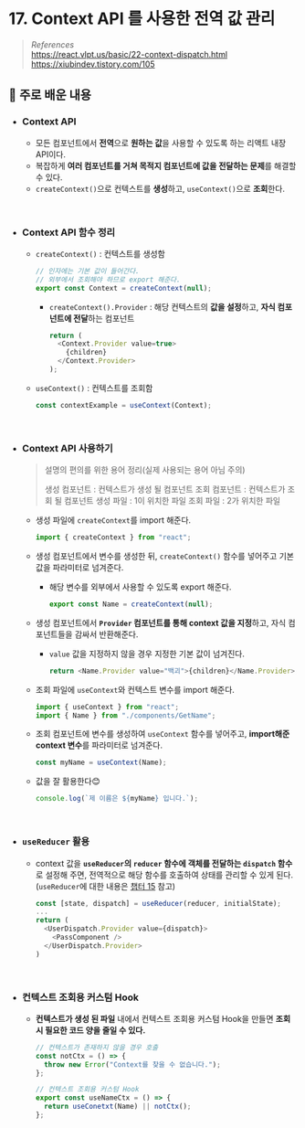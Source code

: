 # 17. Context API 를 사용한 전역 값 관리

> _References_ <br> https://react.vlpt.us/basic/22-context-dispatch.html <br> https://xiubindev.tistory.com/105

## 📕 주로 배운 내용

- ### Context API

  - 모든 컴포넌트에서 **전역**으로 **원하는 값**을 사용할 수 있도록 하는 리액트 내장 API이다.
  - 복잡하게 **여러 컴포넌트를 거쳐 목적지 컴포넌트에 값을 전달하는 문제**를 해결할 수 있다.
  - `createContext()`으로 컨텍스트를 **생성**하고, `useContext()`으로 **조회**한다.

<br>

- ### Context API 함수 정리

  - `createContext()` : 컨텍스트를 생성함

    ```javascript
    // 인자에는 기본 값이 들어간다.
    // 외부에서 조회해야 하므로 export 해준다.
    export const Context = createContext(null);
    ```

    - `createContext().Provider` : 해당 컨텍스트의 **값을 설정**하고, **자식 컴포넌트에 전달**하는 컴포넌트

      ```javascript
      return (
        <Context.Provider value=true>
          {children}
        </Context.Provider>
      );
      ```

  - `useContext()` : 컨텍스트를 조회함

    ```javascript
    const contextExample = useContext(Context);
    ```

<br>

- ### Context API 사용하기

  > 설명의 편의를 위한 용어 정리(실제 사용되는 용어 아님 주의)
  >
  > 생성 컴포넌트 : 컨텍스트가 생성 될 컴포넌트
  > 조회 컴포넌트 : 컨텍스트가 조회 될 컴포넌트
  > 생성 파일 : 1이 위치한 파일
  > 조회 파일 : 2가 위치한 파일

  - 생성 파일에 `createContext`를 import 해준다.

    ```javascript
    import { createContext } from "react";
    ```

  - 생성 컴포넌트에서 변수를 생성한 뒤, `createContext()` 함수를 넣어주고 기본 값을 파라미터로 넘겨준다.

    - 해당 변수를 외부에서 사용할 수 있도록 export 해준다.

      ```javascript
      export const Name = createContext(null);
      ```

  - 생성 컴포넌트에서 **`Provider` 컴포넌트를 통해 context 값을 지정**하고, 자식 컴포넌트들을 감싸서 반환해준다.

    - `value` 값을 지정하지 않을 경우 지정한 기본 값이 넘겨진다.

      ```javascript
      return <Name.Provider value="백괴">{children}</Name.Provider>;
      ```

  - 조회 파일에 `useContext`와 컨텍스트 변수를 import 해준다.

    ```javascript
    import { useContext } from "react";
    import { Name } from "./components/GetName";
    ```

  - 조회 컴포넌트에 변수를 생성하여 `useContext` 함수를 넣어주고, **import해준 context 변수**를 파라미터로 넘겨준다.

    ```javascript
    const myName = useContext(Name);
    ```

  - 값을 잘 활용한다😊

    ```javascript
    console.log(`제 이름은 ${myName} 입니다.`);
    ```

<br>

- ### `useReducer` 활용
  - context 값을 **`useReducer`의 `reducer` 함수에 객체를 전달하는 `dispatch` 함수**로 설정해 주면, 전역적으로 해당 함수를 호출하여 상태를 관리할 수 있게 된다. <br> (`useReducer`에 대한 내용은 <a href="https://github.com/uncyclocity/study_react/tree/main/summary/cp15">챕터 15</a> 참고)
    ```javascript
    const [state, dispatch] = useReducer(reducer, initialState);
    ...
    return (
      <UserDispatch.Provider value={dispatch}>
        <PassComponent />
      </UserDispatch.Provider>
    )
    ```

<br>

- ### 컨텍스트 조회용 커스텀 Hook

  - **컨텍스트가 생성 된 파일** 내에서 컨텍스트 조회용 커스텀 Hook을 만들면 **조회 시 필요한 코드 양을 줄일 수 있다.**

    ```javascript
    // 컨텍스트가 존재하지 않을 경우 호출
    const notCtx = () => {
      throw new Error("Context를 찾을 수 없습니다.");
    };

    // 컨텍스트 조회용 커스텀 Hook
    export const useNameCtx = () => {
      return useConetxt(Name) || notCtx();
    };
    ```
